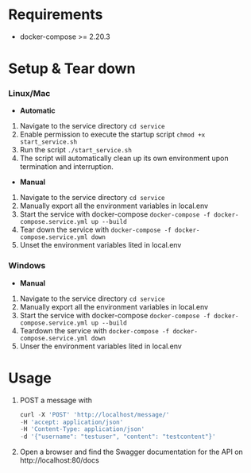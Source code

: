 # Requirements
* docker-compose >= 2.20.3

# Setup & Tear down

### Linux/Mac
* **Automatic**
1. Navigate to the service directory
     ```cd service```
2. Enable permission to execute the startup script
     ```chmod +x start_service.sh```
3. Run the script ```./start_service.sh```
4. The script will automatically clean up its own environment upon termination and interruption.
 
* **Manual**
1. Navigate to the service directory ```cd service```
2. Manually export all the environment variables in local.env
3. Start the service with docker-compose ```docker-compose -f docker-compose.service.yml up --build```
4. Tear down the service with ```docker-compose -f docker-compose.service.yml down```
5. Unset the environment variables lited in local.env

### Windows
  * **Manual**
  1. Navigate to the service directory ```cd service```
  2. Manually export all the environment variables in local.env
  3. Start the service with docker-compose ```docker-compose -f docker-compose.service.yml up --build```
  4. Teardown the service with ```docker-compose -f docker-compose.service.yml down```
  5. Unser the environment variables lited in local.env

# Usage
  1. POST a message with
     ```python
     curl -X 'POST' 'http://localhost/message/' 
     -H 'accept: application/json' 
     -H 'Content-Type: application/json'
     -d '{"username": "testuser", "content": "testcontent"}'

  3. Open a browser and find the Swagger documentation for the API on http://localhost:80/docs
